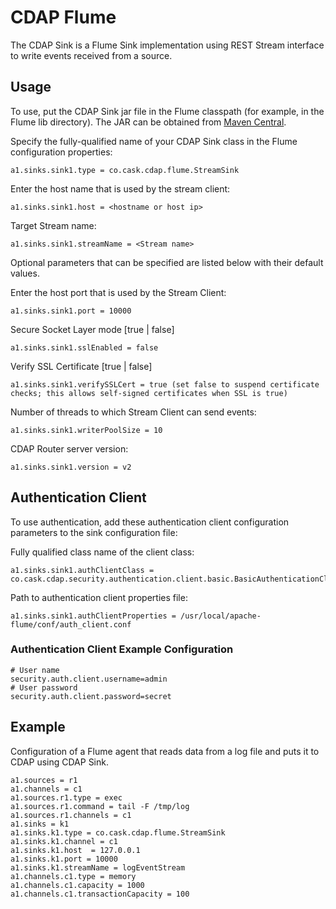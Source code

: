 # CDAP Flume

The CDAP Sink is a Flume Sink implementation using REST Stream interface to write events received from a source.

## Usage

To use, put the CDAP Sink jar file in the Flume classpath (for example, in the Flume lib directory).
The JAR can be obtained from [Maven Central](http://search.maven.org/#search|ga|1|cdap-flume).
 
Specify the fully-qualified name of your CDAP Sink class in the Flume configuration properties:

    a1.sinks.sink1.type = co.cask.cdap.flume.StreamSink

Enter the host name that is used by the stream client:

    a1.sinks.sink1.host = <hostname or host ip>  

Target Stream name:

    a1.sinks.sink1.streamName = <Stream name>


Optional parameters that can be specified are listed below with their default values.

Enter the host port that is used by the Stream Client:

    a1.sinks.sink1.port = 10000

Secure Socket Layer mode [true | false]

    a1.sinks.sink1.sslEnabled = false

Verify SSL Certificate [true | false]
    
    a1.sinks.sink1.verifySSLCert = true (set false to suspend certificate checks; this allows self-signed certificates when SSL is true) 

Number of threads to which Stream Client can send events:

    a1.sinks.sink1.writerPoolSize = 10

CDAP Router server version:

    a1.sinks.sink1.version = v2


## Authentication Client

To use authentication, add these authentication client configuration parameters to the sink configuration file:

Fully qualified class name of the client class:

    a1.sinks.sink1.authClientClass = co.cask.cdap.security.authentication.client.basic.BasicAuthenticationClient

Path to authentication client properties file:

    a1.sinks.sink1.authClientProperties = /usr/local/apache-flume/conf/auth_client.conf    
     
### Authentication Client Example Configuration

    # User name
    security.auth.client.username=admin
    # User password
    security.auth.client.password=secret

## Example

Configuration of a Flume agent that reads data from a log file and puts it to CDAP using CDAP Sink.

    a1.sources = r1
    a1.channels = c1
    a1.sources.r1.type = exec
    a1.sources.r1.command = tail -F /tmp/log
    a1.sources.r1.channels = c1
    a1.sinks = k1
    a1.sinks.k1.type = co.cask.cdap.flume.StreamSink
    a1.sinks.k1.channel = c1
    a1.sinks.k1.host  = 127.0.0.1
    a1.sinks.k1.port = 10000
    a1.sinks.k1.streamName = logEventStream
    a1.channels.c1.type = memory
    a1.channels.c1.capacity = 1000
    a1.channels.c1.transactionCapacity = 100
 
